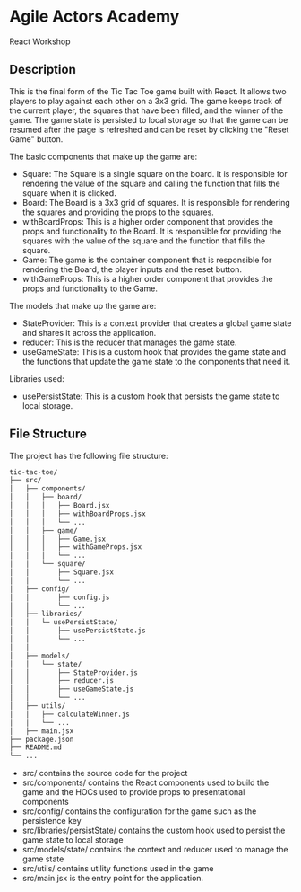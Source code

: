 # Agile Actors Academy

React Workshop

## Description

This is the final form of the Tic Tac Toe game built with React. It allows two players to play against each other on a 3x3 grid. The game keeps track of the current player, the squares that have been filled, and the winner of the game. The game state is persisted to local storage so that the game can be resumed after the page is refreshed and can be reset by clicking the "Reset Game" button.

The basic components that make up the game are:

- Square: The Square is a single square on the board. It is responsible for rendering the value of the square and calling the function that fills the square when it is clicked.
- Board: The Board is a 3x3 grid of squares. It is responsible for rendering the squares and providing the props to the squares.
- withBoardProps: This is a higher order component that provides the props and functionality to the Board. It is responsible for providing the squares with the value of the square and the function that fills the square.
- Game: The game is the container component that is responsible for rendering the Board, the player inputs and the reset button.
- withGameProps: This is a higher order component that provides the props and functionality to the Game.

The models that make up the game are:

- StateProvider: This is a context provider that creates a global game state and shares it across the application.
- reducer: This is the reducer that manages the game state.
- useGameState: This is a custom hook that provides the game state and the functions that update the game state to the components that need it.

Libraries used:

- usePersistState: This is a custom hook that persists the game state to local storage.

## File Structure

The project has the following file structure:

```bash
tic-tac-toe/
├── src/
│   ├── components/
│   │   ├── board/
│   │   │   ├── Board.jsx
│   │   │   ├── withBoardProps.jsx
│   │   │   └── ...
│   │   ├── game/
│   │   │   ├── Game.jsx
│   │   │   ├── withGameProps.jsx
│   │   │   └── ...
│   │   └── square/
│   │       ├── Square.jsx
│   │       └── ...
│   ├── config/
│   │       ├── config.js
│   │       └── ...
│   ├── libraries/
│   │   └─ usePersistState/
│   │       ├── usePersistState.js
│   │       └── ...
│   │
│   ├── models/
│   │   └── state/
│   │       ├── StateProvider.js
│   │       ├── reducer.js
│   │       ├── useGameState.js
│   │       └── ...
│   ├── utils/
│   │   ├── calculateWinner.js
│   │   └── ...
│   ├── main.jsx
├── package.json
├── README.md
└── ...
```

- src/ contains the source code for the project
- src/components/ contains the React components used to build the game and the HOCs used to provide props to presentational components
- src/config/ contains the configuration for the game such as the persistence key
- src/libraries/persistState/ contains the custom hook used to persist the game state to local storage
- src/models/state/ contains the context and reducer used to manage the game state
- src/utils/ contains utility functions used in the game
- src/main.jsx is the entry point for the application.
